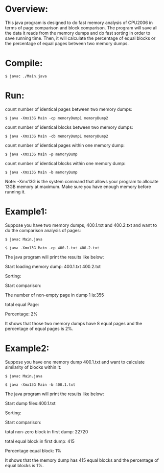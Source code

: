 
# Overview:
This java program is designed to do fast memory analysis of CPU2006 in terms of page comparison and block comparison. The program will save all the data it reads from the memory dumps and do fast sorting in order to save running time. Then, it will calculate the percentage of equal blocks or the percentage of equal pages between two memory dumps.

# Compile:
	$ javac ./Main.java

# Run:
count number of identical pages between two memory dumps:

	$ java -Xmx13G Main -cp memoryDump1 memoryDump2

count number of identical blocks between two memory dumps:

	$ java -Xmx13G Main -cb memoryDump1 memoryDump2
	
count number of identical pages within one memory dump:

	$ java -Xmx13G Main -p memoryDump
	
count number of identical blocks within one memory dump:

	$ java -Xmx13G Main -b memoryDump

Note: -Xmx13G is the system command that allows your program to allocate 13GB   memory at maximum. Make sure you have enough memory before running it.

# Example1:
Suppose you have two memory dumps, 400.1.txt and 400.2.txt and want to do the comparison analysis of pages:

	$ javac Main.java
	
 	$ java -Xmx13G Main -cp 400.1.txt 400.2.txt
	
The java program will print the results like below:

Start loading memory dump: 400.1.txt  400.2.txt

Sorting:

Start comparison:

The number of non-empty page in dump 1 is:355

total equal Page: 

Percentage: 2%

It shows that those two memory dumps have 8 equal pages and the percentage of equal pages is 2%.

# Example2:
Suppose you have one memory dump 400.1.txt and want to calculate similarity of blocks within it:

	$ javac Main.java

	$ java -Xmx13G Main -b 400.1.txt

The java program will print the results like below:

Start dump files:400.1.txt

Sorting:

Start comparison:

total non-zero block in first dump: 22720

total equal block in first dump: 415

Percentage equal block: 1%

It shows that the memory dump has 415 equal blocks and the percentage of equal blocks is 1%.
